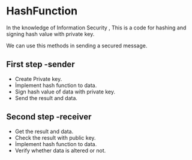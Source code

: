 # HashFunction
In the knowledge of Information Security , This is a code for hashing and signing hash value with private key.

We can use this methods in sending a secured message.

First step -sender
-----
* Create Private key.
* İmplement hash function to data.
* Sign hash value of data with private key.
* Send the result and data.

Second step -receiver
-----
* Get the result and data.
* Check the result with public key.
* İmplement hash function to data.
* Verify whether data is altered or not.



